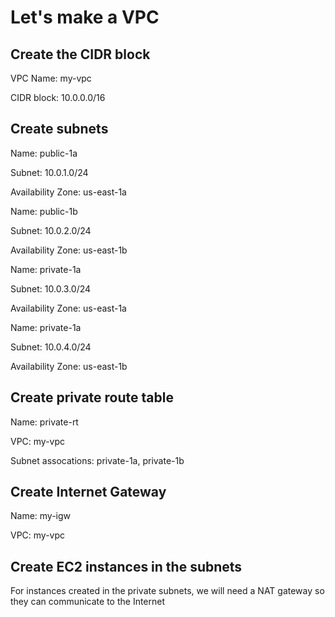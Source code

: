 # Let's make a VPC

## Create the CIDR block
VPC Name: my-vpc

CIDR block: 10.0.0.0/16

## Create subnets
Name: public-1a

Subnet: 10.0.1.0/24

Availability Zone: us-east-1a

Name: public-1b

Subnet: 10.0.2.0/24

Availability Zone: us-east-1b

Name: private-1a

Subnet: 10.0.3.0/24

Availability Zone: us-east-1a

Name: private-1a

Subnet: 10.0.4.0/24

Availability Zone: us-east-1b

## Create private route table
Name: private-rt

VPC: my-vpc

Subnet assocations: private-1a, private-1b

## Create Internet Gateway
Name: my-igw

VPC: my-vpc

## Create EC2 instances in the subnets
For instances created in the private subnets, we will need a NAT gateway so they can communicate to the Internet